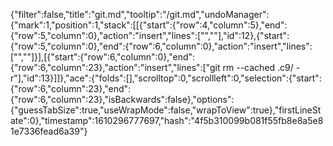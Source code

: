 {"filter":false,"title":"git.md","tooltip":"/git.md","undoManager":{"mark":1,"position":1,"stack":[[{"start":{"row":4,"column":5},"end":{"row":5,"column":0},"action":"insert","lines":["",""],"id":12},{"start":{"row":5,"column":0},"end":{"row":6,"column":0},"action":"insert","lines":["",""]}],[{"start":{"row":6,"column":0},"end":{"row":6,"column":23},"action":"insert","lines":["git rm --cached .c9/ -r"],"id":13}]]},"ace":{"folds":[],"scrolltop":0,"scrollleft":0,"selection":{"start":{"row":6,"column":23},"end":{"row":6,"column":23},"isBackwards":false},"options":{"guessTabSize":true,"useWrapMode":false,"wrapToView":true},"firstLineState":0},"timestamp":1610296777697,"hash":"4f5b310099b081f55fb8e8a5e81e7336fead6a39"}